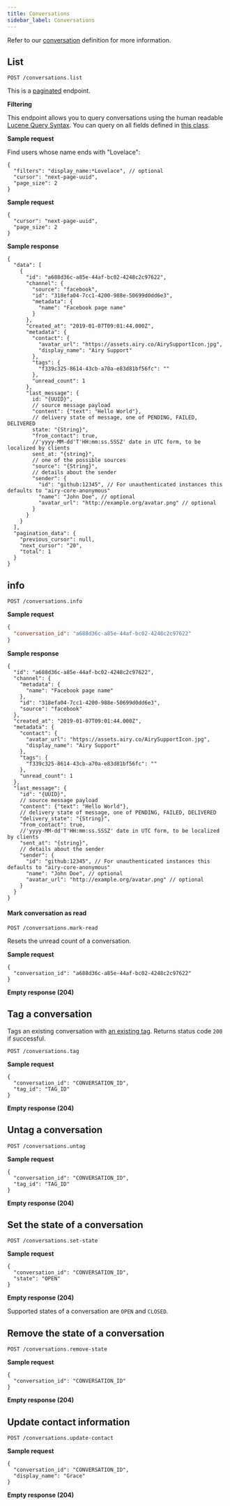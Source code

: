 ```yaml
---
title: Conversations
sidebar_label: Conversations
---
```


Refer to our [conversation](getting-started/glossary.md#conversation)
definition for more information.

## List

`POST /conversations.list`

This is a [paginated](/api/endpoints/introduction.md#pagination) endpoint.

**Filtering**

This endpoint allows you to query conversations using the human readable [Lucene
Query Syntax](https://lucene.apache.org/core/2_9_4/queryparsersyntax.html). You
can query on all fields defined in [this
class](https://github.com/airyhq/airy/blob/main/backend/api/communication/src/main/java/co/airy/core/api/communication/dto/ConversationIndex.java).

**Sample request**

Find users whose name ends with "Lovelace":

```json5
{
  "filters": "display_name:*Lovelace", // optional
  "cursor": "next-page-uuid",
  "page_size": 2
}
```

**Sample request**

```json5
{
  "cursor": "next-page-uuid",
  "page_size": 2
}
```

**Sample response**

```json5
{
  "data": [
    {
      "id": "a688d36c-a85e-44af-bc02-4248c2c97622",
      "channel": {
        "source": "facebook",
        "id": "318efa04-7cc1-4200-988e-50699d0dd6e3",
        "metadata": {
          "name": "Facebook page name"
        }
      },
      "created_at": "2019-01-07T09:01:44.000Z",
      "metadata": {
        "contact": {
          "avatar_url": "https://assets.airy.co/AirySupportIcon.jpg",
          "display_name": "Airy Support"
        },
        "tags": {
          "f339c325-8614-43cb-a70a-e83d81bf56fc": ""
        },
        "unread_count": 1
      },
      "last_message": {
        id: "{UUID}",
        // source message payload
        "content": {"text": "Hello World"},
        // delivery state of message, one of PENDING, FAILED, DELIVERED
        state: "{String}",
        "from_contact": true,
        //'yyyy-MM-dd'T'HH:mm:ss.SSSZ' date in UTC form, to be localized by clients
        sent_at: "{string}",
        // one of the possible sources
        "source": "{String}",
        // details about the sender
        "sender": {
          "id": "github:12345", // For unauthenticated instances this defaults to "airy-core-anonymous"
          "name": "John Doe", // optional
          "avatar_url": "http://example.org/avatar.png" // optional
        }
      }
    }
  ],
  "pagination_data": {
    "previous_cursor": null,
    "next_cursor": "20",
    "total": 1
  }
}
```

## info

`POST /conversations.info`

**Sample request**

```json
{
  "conversation_id": "a688d36c-a85e-44af-bc02-4248c2c97622"
}
```

**Sample response**

```json5
{
  "id": "a688d36c-a85e-44af-bc02-4248c2c97622",
  "channel": {
    "metadata": {
      "name": "Facebook page name"
    },
    "id": "318efa04-7cc1-4200-988e-50699d0dd6e3",
    "source": "facebook"
  },
  "created_at": "2019-01-07T09:01:44.000Z",
  "metadata": {
    "contact": {
      "avatar_url": "https://assets.airy.co/AirySupportIcon.jpg",
      "display_name": "Airy Support"
    },
    "tags": {
      "f339c325-8614-43cb-a70a-e83d81bf56fc": ""
    },
    "unread_count": 1
  },
  "last_message": {
    "id": "{UUID}",
    // source message payload
    "content": {"text": "Hello World"},
    // delivery state of message, one of PENDING, FAILED, DELIVERED
    "delivery_state": "{String}",
    "from_contact": true,
    //'yyyy-MM-dd'T'HH:mm:ss.SSSZ' date in UTC form, to be localized by clients
    "sent_at": "{string}",
    // details about the sender
    "sender": {
      "id": "github:12345", // For unauthenticated instances this defaults to "airy-core-anonymous"
      "name": "John Doe", // optional
      "avatar_url": "http://example.org/avatar.png" // optional
    }
  }
}
```

#### Mark conversation as read

`POST /conversations.mark-read`

Resets the unread count of a conversation.

**Sample request**

```json5
{
  "conversation_id": "a688d36c-a85e-44af-bc02-4248c2c97622"
}
```

**Empty response (204)**

## Tag a conversation

Tags an existing conversation with [an existing
tag](/api/endpoints/tags.md#create). Returns status code `200` if successful.

`POST /conversations.tag`

**Sample request**

```json5
{
  "conversation_id": "CONVERSATION_ID",
  "tag_id": "TAG_ID"
}
```

**Empty response (204)**

## Untag a conversation

`POST /conversations.untag`

**Sample request**

```json5
{
  "conversation_id": "CONVERSATION_ID",
  "tag_id": "TAG_ID"
}
```

**Empty response (204)**

## Set the state of a conversation

`POST /conversations.set-state`

**Sample request**

```json5
{
  "conversation_id": "CONVERSATION_ID",
  "state": "OPEN"
}
```

**Empty response (204)**

Supported states of a conversation are `OPEN` and `CLOSED`.

## Remove the state of a conversation

`POST /conversations.remove-state`

**Sample request**

```json5
{
  "conversation_id": "CONVERSATION_ID"
}
```

**Empty response (204)**

## Update contact information

`POST /conversations.update-contact`

**Sample request**

```json5
{
  "conversation_id": "CONVERSATION_ID",
  "display_name": "Grace"
}
```

**Empty response (204)**
